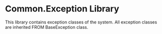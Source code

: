 ﻿# Common.Exception Library

This library contains exception classes of the system. All exception classes are inherited FROM BaseException class.
